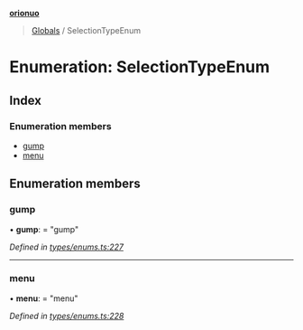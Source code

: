**[orionuo](../README.md)**

> [Globals](../globals.md) / SelectionTypeEnum

# Enumeration: SelectionTypeEnum

## Index

### Enumeration members

* [gump](selectiontypeenum.md#gump)
* [menu](selectiontypeenum.md#menu)

## Enumeration members

### gump

•  **gump**:  = "gump"

*Defined in [types/enums.ts:227](https://github.com/msviha/orionuo/blob/ff1a9e9/src/types/enums.ts#L227)*

___

### menu

•  **menu**:  = "menu"

*Defined in [types/enums.ts:228](https://github.com/msviha/orionuo/blob/ff1a9e9/src/types/enums.ts#L228)*
